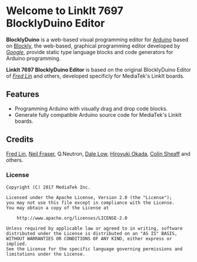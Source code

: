 # Welcome to LinkIt 7697 BlocklyDuino Editor

**BlocklyDuino** is a web-based visual programming editor for [Arduino](http://www.arduino.cc/) based on [Blockly](https://developers.google.com/blockly/), the web-based, graphical programming editor developed by *[Google](https://github.com/google)*, provide static type language blocks and code generators for Arduino programming.

**LinkIt 7697 BlocklyDuino Editor** is based on the original BlocklyDuino Editor of *[Fred Lin](https://github.com/gasolin)* and others, developed specificly for MediaTek's LinkIt boards.

## Features

- Programming Arduino with visually drag and drop code blocks.
- Generate fully compatible Arduino source code for MediaTek's LinkIt boards.

## Credits

[Fred Lin](https://github.com/gasolin), [Neil Fraser](https://github.com/NeilFraser), Q.Neutron, [Dale Low](https://github.com/gumbypp), [Hiroyuki Okada](https://github.com/okhiroyuki), [Colin Sheaff](https://github.com/selfsimilar) and others.

### License

```
Copyright (C) 2017 MediaTek Inc.

Licensed under the Apache License, Version 2.0 (the "License");
you may not use this file except in compliance with the License.
You may obtain a copy of the License at

    http://www.apache.org/licenses/LICENSE-2.0

Unless required by applicable law or agreed to in writing, software
distributed under the License is distributed on an "AS IS" BASIS,
WITHOUT WARRANTIES OR CONDITIONS OF ANY KIND, either express or implied.
See the License for the specific language governing permissions and
limitations under the License.
```
